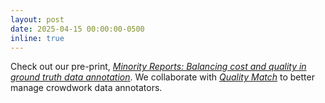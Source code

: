 ```yaml
---
layout: post
date: 2025-04-15 00:00:00-0500
inline: true
---
```


Check out our pre-print, _[Minority Reports: Balancing cost and quality in ground truth data annotation](https://arxiv.org/abs/2504.09341)_. We collaborate with _[Quality Match](https://www.quality-match.com)_ to better manage crowdwork data annotators.

